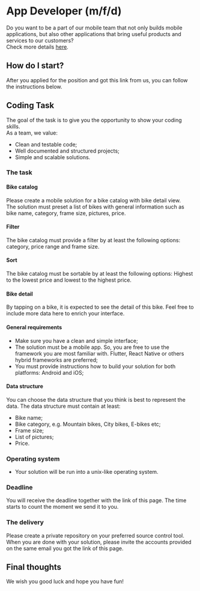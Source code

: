 # App Developer (m/f/d)
Do you want to be a part of our mobile team that not only builds mobile applications, but also other applications that bring useful products and services to our customers?  
Check more details [here](https://www.internetstores.com/en/career/9309615/).  

## How do I start?
After you applied for the position and got this link from us, you can follow the instructions below.

## Coding Task 
The goal of the task is to give you the opportunity to show your coding skills.  
As a team, we value:
- Clean and testable code;
- Well documented and structured projects;
- Simple and scalable solutions.

### The task
#### Bike catalog
Please create a mobile solution for a bike catalog with bike detail view.  
The solution must preset a list of bikes with general information such as bike name, category, frame size, pictures, price.

#### Filter
The bike catalog must provide a filter by at least the following options: category, price range and frame size.

#### Sort
The bike catalog must be sortable by at least the following options: Highest to the lowest price and lowest to the highest price.

#### Bike detail
By tapping on a bike, it is expected to see the detail of this bike. Feel free to include more data here to enrich your interface.

#### General requirements
- Make sure you have a clean and simple interface;
- The solution must be a mobile app. So, you are free to use the framework you are most familiar with. Flutter, React Native or others hybrid frameworks are preferred;
- You must provide instructions how to build your solution for both platforms: Android and iOS;

#### Data structure
You can choose the data structure that you think is best to represent the data. 
The data structure must contain at least:
- Bike name;
- Bike category, e.g. Mountain bikes, City bikes, E-bikes etc;
- Frame size;
- List of pictures;
- Price.

### Operating system
- Your solution will be run into a unix-like operating system.

### Deadline
You will receive the deadline together with the link of this page. The time starts to count the moment we send it to you.

### The delivery
Please create a private repository on your preferred source control tool.
When you are done with your solution, please invite the accounts provided on the same email you got the link of this page.

## Final thoughts
We wish you good luck and hope you have fun!
